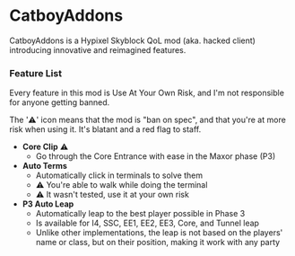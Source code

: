 # CatboyAddons

CatboyAddons is a Hypixel Skyblock QoL mod (aka. hacked client) introducing innovative and reimagined features.

### Feature List

Every feature in this mod is Use At Your Own Risk, and I'm not responsible for anyone getting banned.

The '⚠️' icon means that the mod is "ban on spec", and that you're at more risk when using it. It's blatant and a red flag to staff.

- **Core Clip** ⚠️
  - Go through the Core Entrance with ease in the Maxor phase (P3)
- **Auto Terms**
  - Automatically click in terminals to solve them
  - ⚠️ You're able to walk while doing the terminal 
  - ⚠️ It wasn't tested, use it at your own risk
- **P3 Auto Leap**
  - Automatically leap to the best player possible in Phase 3
  - Is available for I4, SSC, EE1, EE2, EE3, Core, and Tunnel leap
  - Unlike other implementations, the leap is not based on the players' name or class, but on their position, making it work with any party